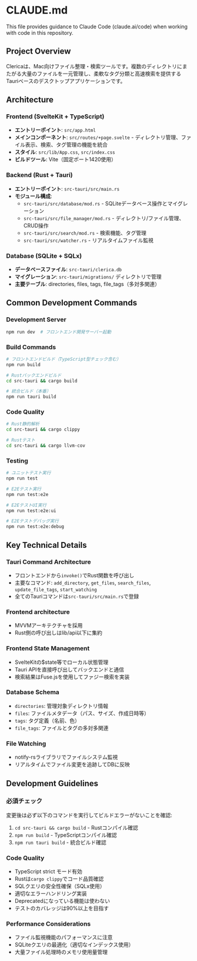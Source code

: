 # CLAUDE.md

This file provides guidance to Claude Code (claude.ai/code) when working with code in this repository.

## Project Overview

Clericaは、Mac向けファイル整理・検索ツールです。複数のディレクトリにまたがる大量のファイルを一元管理し、柔軟なタグ分類と高速検索を提供するTauriベースのデスクトップアプリケーションです。

## Architecture

### Frontend (SvelteKit + TypeScript)
- **エントリーポイント**: `src/app.html`
- **メインコンポーネント**: `src/routes/+page.svelte` - ディレクトリ管理、ファイル表示、検索、タグ管理の機能を統合
- **スタイル**: `src/lib/App.css`, `src/index.css`
- **ビルドツール**: Vite（固定ポート1420使用）

### Backend (Rust + Tauri)
- **エントリーポイント**: `src-tauri/src/main.rs`
- **モジュール構成**:
  - `src-tauri/src/database/mod.rs` - SQLiteデータベース操作とマイグレーション
  - `src-tauri/src/file_manager/mod.rs` - ディレクトリ/ファイル管理、CRUD操作
  - `src-tauri/src/search/mod.rs` - 検索機能、タグ管理
  - `src-tauri/src/watcher.rs` - リアルタイムファイル監視

### Database (SQLite + SQLx)
- **データベースファイル**: `src-tauri/clerica.db`
- **マイグレーション**: `src-tauri/migrations/` ディレクトリで管理
- **主要テーブル**: directories, files, tags, file_tags（多対多関連）

## Common Development Commands

### Development Server
```bash
npm run dev  # フロントエンド開発サーバー起動
```

### Build Commands
```bash
# フロントエンドビルド（TypeScript型チェック含む）
npm run build

# Rustバックエンドビルド
cd src-tauri && cargo build

# 統合ビルド（本番）
npm run tauri build
```

### Code Quality
```bash
# Rust静的解析
cd src-tauri && cargo clippy

# Rustテスト
cd src-tauri && cargo llvm-cov
```

### Testing
```bash
# ユニットテスト実行
npm run test

# E2Eテスト実行
npm run test:e2e

# E2EテストUI実行
npm run test:e2e:ui

# E2Eテストデバッグ実行
npm run test:e2e:debug
```

## Key Technical Details

### Tauri Command Architecture
- フロントエンドから`invoke()`でRust関数を呼び出し
- 主要なコマンド: `add_directory`, `get_files`, `search_files`, `update_file_tags`, `start_watching`
- 全てのTauriコマンドは`src-tauri/src/main.rs`で登録

### Frontend architecture
- MVVMアーキテクチャを採用
- Rust側の呼び出しはlib/api以下に集約

### Frontend State Management
- SvelteKitの$state等でローカル状態管理
- Tauri APIを直接呼び出してバックエンドと通信
- 検索結果はFuse.jsを使用してファジー検索を実装

### Database Schema
- `directories`: 管理対象ディレクトリ情報
- `files`: ファイルメタデータ（パス、サイズ、作成日時等）
- `tags`: タグ定義（名前、色）
- `file_tags`: ファイルとタグの多対多関連

### File Watching
- notify-rsライブラリでファイルシステム監視
- リアルタイムでファイル変更を追跡してDBに反映

## Development Guidelines

### 必須チェック
変更後は必ず以下のコマンドを実行してビルドエラーがないことを確認:
1. `cd src-tauri && cargo build` - Rustコンパイル確認
2. `npm run build` - TypeScriptコンパイル確認
3. `npm run tauri build` - 統合ビルド確認

### Code Quality
- TypeScript strict モード有効
- Rustは`cargo clippy`でコード品質確認
- SQLクエリの安全性確保（SQLx使用）
- 適切なエラーハンドリング実装
- Deprecatedになっている機能は使わない
- テストのカバレッジは90%以上を目指す

### Performance Considerations
- ファイル監視機能のパフォーマンスに注意
- SQLiteクエリの最適化（適切なインデックス使用）
- 大量ファイル処理時のメモリ使用量管理